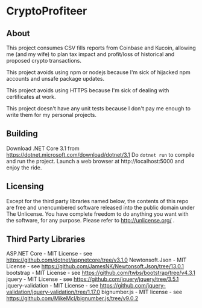 CryptoProfiteer
==========

About
-----
This project consumes CSV fills reports from Coinbase and Kucoin, allowing me (and my wife) to plan tax impact and profit/loss of historical and proposed crypto transactions.

This project avoids using npm or nodejs because I'm sick of hijacked npm accounts and unsafe package updates.

This project avoids using HTTPS because I'm sick of dealing with certificates at work.

This project doesn't have any unit tests because I don't pay me enough to write them for my personal projects.

Building
--------
Download .NET Core 3.1 from https://dotnet.microsoft.com/download/dotnet/3.1
Do `dotnet run` to compile and run the project.
Launch a web browser at http://localhost:5000 and enjoy the ride.

Licensing
---------
Except for the third party libraries named below, the contents of this repo are free and unencumbered software released into the public domain under The Unlicense. You have complete freedom to do anything you want with the software, for any purpose. Please refer to <http://unlicense.org/> .

Third Party Libraries
---------------------
ASP.NET Core - MIT License - see https://github.com/dotnet/aspnetcore/tree/v3.1.0
Newtonsoft.Json - MIT License - see https://github.com/JamesNK/Newtonsoft.Json/tree/13.0.1
bootstrap - MIT License - see https://github.com/twbs/bootstrap/tree/v4.3.1
jquery - MIT License - see https://github.com/jquery/jquery/tree/3.5.1
jquery-validation - MIT License - see https://github.com/jquery-validation/jquery-validation/tree/1.17.0
bignumber.js - MIT license - see https://github.com/MikeMcl/bignumber.js/tree/v9.0.2
